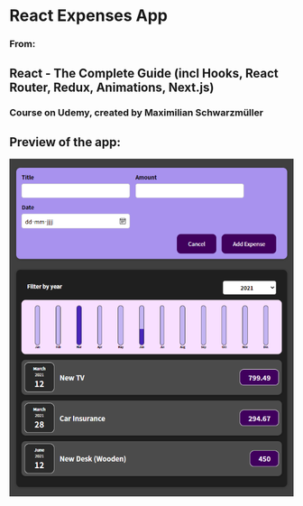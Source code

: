 # React Expenses App
### From: 
## React - The Complete Guide (incl Hooks, React Router, Redux, Animations, Next.js)
### Course on Udemy, created by Maximilian Schwarzmüller

## Preview of the app:
![Preview of the app](public/images/preview.PNG)